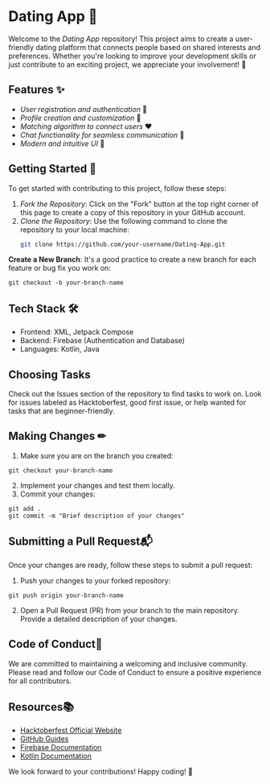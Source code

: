 # Dating App 💖

Welcome to the *Dating App* repository! This project aims to create a user-friendly dating platform that connects people based on shared interests and preferences. Whether you're looking to improve your development skills or just contribute to an exciting project, we appreciate your involvement! 🎉

## Features ✨
- *User registration and authentication* 🔐
- *Profile creation and customization* 📝
- *Matching algorithm to connect users* ❤
- *Chat functionality for seamless communication* 💬
- *Modern and intuitive UI* 🎨

## Getting Started 🚀

To get started with contributing to this project, follow these steps:

1. *Fork the Repository*: Click on the "Fork" button at the top right corner of this page to create a copy of this repository in your GitHub account.
2. *Clone the Repository*: Use the following command to clone the repository to your local machine:
   ```bash
   git clone https://github.com/your-username/Dating-App.git

   
**Create a New Branch**: It's a good practice to create a new branch for each feature or bug fix you work on:
```
git checkout -b your-branch-name
```

## Tech Stack 🛠

- Frontend: XML, Jetpack Compose
- Backend: Firebase (Authentication and Database)
- Languages: Kotlin, Java
  
## Choosing Tasks
Check out the Issues section of the repository to find tasks to work on. Look for issues labeled as Hacktoberfest, good first issue, or help wanted for tasks that are beginner-friendly.

## Making Changes ✏

1. Make sure you are on the branch you created:
```
git checkout your-branch-name
```
2. Implement your changes and test them locally.
3. Commit your changes:
```
git add .
git commit -m "Brief description of your changes"
```

## Submitting a Pull Request📬
Once your changes are ready, follow these steps to submit a pull request:

1. Push your changes to your forked repository:
```
git push origin your-branch-name
```
2. Open a Pull Request (PR) from your branch to the main repository. Provide a detailed description of your changes.

## Code of Conduct📜
We are committed to maintaining a welcoming and inclusive community. Please read and follow our Code of Conduct to ensure a positive experience for all contributors.

## Resources📚
- [Hacktoberfest Official Website](https://hacktoberfest.digitalocean.com/)
- [GitHub Guides](https://guides.github.com/)
- [Firebase Documentation](https://firebase.google.com/docs)
- [Kotlin Documentation](https://kotlinlang.org/docs/home.html)



We look forward to your contributions! Happy coding! 🎉
